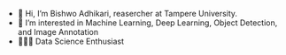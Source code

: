 - 👋 Hi, I’m Bishwo Adhikari, reasercher at Tampere University.
- 👀 I’m interested in Machine Learning, Deep Learning, Object Detection, and Image Annotation
- 👨🏻‍💻 Data Science Enthusiast

<!---
- 🌱 I’m currently learning ML, Computer Vision, Deep Learning, & Data Science

adhikaribishwo/adhikaribishwo is a ✨ special ✨ repository because its `README.md` (this file) appears on your GitHub profile.
You can click the Preview link to take a look at your changes.
--->
